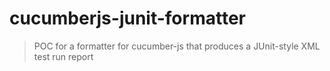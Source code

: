 # cucumberjs-junit-formatter

> POC for a formatter for cucumber-js that produces a JUnit-style XML test run report
